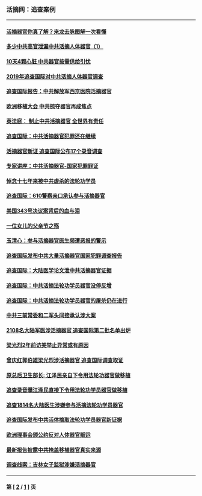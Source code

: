 ### 活摘网：追查案例
---
#### [活摘器官你真了解？来龙去脉图解一次看懂](../../pages/nf5880/n13013820.md?05090430) 
#### [多少中共高官泄漏中共活摘人体器官（1）](../../pages/nf5880/n12671234.md?05090430) 
#### [10天4颗心脏 中共器官按需供给引忧](../../pages/nf5880/n12326366.md?05090430) 
#### [2019年追查国际对中共活摘人体器官调查](../../pages/nf5880/n11917733.md?05090430) 
#### [追查国际报告：中共解放军西京医院活摘器官](../../pages/nf5880/n11838359.md?05090430) 
#### [欧洲移植大会 中共掠夺器官再成焦点](../../pages/nf5880/n11538883.md?05090430) 
#### [英法庭： 制止中共活摘器官 全世界有责任](../../pages/nf5880/n11330691.md?05090430) 
#### [追查国际：中共活摘器官犯罪还在继续](../../pages/nf5880/n11218301.md?05090430) 
#### [活摘器官新证 追查国际公布17个录音调查](../../pages/nf5880/n10897744.md?05090430) 
#### [专家讲座：中共活摘器官-国家犯罪罪证](../../pages/nf5880/n8828153.md?05090430) 
#### [悼念十七年来被中共虐杀的法轮功学员](../../pages/nf5880/n8124823.md?05090430) 
#### [追查国际：610警察亲口承认参与活摘器官](../../pages/nf5880/n8109067.md?05090430) 
#### [美国343号决议案背后的血与泪](../../pages/nf5880/n8020684.md?05090430) 
#### [一位女儿的父亲节之殇](../../pages/nf5880/n8014122.md?05090430) 
#### [玉清心：参与活摘器官医生频遭恶报的警示](../../pages/nf5880/n4637546.md?05090430) 
#### [追查国际发布中共大量活摘器官国家犯罪调查报告](../../pages/nf5880/n4613428.md?05090430) 
#### [追查国际：大陆医学论文泄中共活摘器官证据](../../pages/nf5880/n4608794.md?05090430) 
#### [追查国际：中共活摘法轮功学员器官没停反增](../../pages/nf5880/n4584075.md?05090430) 
#### [追查国际：中共活摘法轮功学员器官的屠杀仍在进行](../../pages/nf5880/n4299154.md?05090430) 
#### [中共三前常委和二军头间接承认涉大案](../../pages/nf5880/n4286244.md?05090430) 
#### [2108名大陆军医涉活摘器官 追查国际第二批名单出炉](../../pages/nf5880/n4284769.md?05090430) 
#### [梁光烈2年前访美举止异常或有原因](../../pages/nf5880/n4279686.md?05090430) 
#### [曾庆红郭伯雄梁光烈涉活摘器官 追查国际调查取证](../../pages/nf5880/n4278462.md?05090430) 
#### [原总后卫生部长: 江泽民亲自下令用法轮功器官做移植](../../pages/nf5880/n4263864.md?05090430) 
#### [追查录音曝江泽民直接下令用法轮功学员器官做移植](../../pages/nf5880/n4261268.md?05090430) 
#### [追查1814名大陆医生涉嫌参与活摘法轮功学员器官](../../pages/nf5880/n4259055.md?05090430) 
#### [追查国际发布中共活体摘取法轮功学员器官新证据](../../pages/nf5880/n4258255.md?05090430) 
#### [欧洲理事会颁公约反对人体器官贩运](../../pages/nf5880/n4206955.md?05090430) 
#### [最新报告披露中共掩盖移植器官真实来源](../../pages/nf5880/n4140084.md?05090430) 
#### [调查线索：吉林女子监狱涉嫌活摘器官](../../pages/nf5880/n4044366.md?05090430) 

---
#### 第 [ [2](./2.md?05090430) / [1](./1.md?05090430) ] 页
